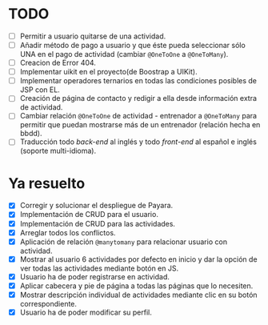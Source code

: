 # TODO
- [ ] Permitir a usuario quitarse de una actividad.
- [ ] Añadir método de pago a usuario y que éste pueda seleccionar sólo UNA en el pago de actividad (cambiar `@OneToOne` a `@OneToMany`).
- [ ] Creacion de Error 404.
- [ ] Implementar uikit en el proyecto(de Boostrap a UIKit).
- [ ] Implementar operadores ternarios en todas las condiciones posibles de JSP con EL.
- [ ] Creación de página de contacto y redigir a ella desde información extra de actividad.
- [ ] Cambiar relación `@OneToOne` de actividad - entrenador a `@OneToMany` para permitir que puedan mostrarse más de un entrenador (relación hecha en bbdd).
- [ ] Traducción todo *back-end* al inglés y todo *front-end* al español e inglés (soporte multi-idioma).

# Ya resuelto

-  [x] Corregir y solucionar el despliegue de Payara.
-  [x] Implementación de CRUD para el usuario.
-  [x] Implementación de CRUD para las actividades.
-  [x] Arreglar todos los conflictos.
-  [x] Aplicación de relación `@manytomany` para relacionar usuario con actividad.
-  [x] Mostrar al usuario 6 actividades por defecto en inicio y dar la opción de ver todas las actividades mediante botón en JS.
-  [x] Usuario ha de poder registrarse en actividad.
-  [x] Aplicar cabecera y pie de página a todas las páginas que lo necesiten.
-  [x] Mostrar descripción individual de actividades mediante clic en su botón correspondiente.
-  [x] Usuario ha de poder modificar su perfil.
